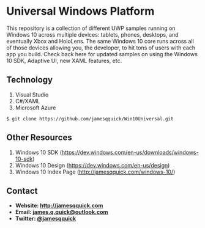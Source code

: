 **Universal Windows Platform**
======
This repository is a collection of different UWP samples running on Windows 10 across multiple devices: tablets, phones, desktops, and eventually Xbox and HoloLens.  The same Windows 10 core runs across all of those devices allowing you, the developer, to hit tons of users with each app you build.  Check back here for updated samples on using the Windows 10 SDK, Adaptive UI, new XAML features, etc.

## **Technology**

 1. Visual Studio
 2. C#/XAML
 3. Microsoft Azure



```$ git clone https://github.com/jamesqquick/Win10Universal.git ```

## **Other Resources**
1. Windows 10 SDK (https://dev.windows.com/en-us/downloads/windows-10-sdk)
2. Windows 10 Design (https://dev.windows.com/en-us/design)
3. Windows 10 Index Page (http://jamesqquick.com/windows-10/)



## **Contact** ##
* **Website: http://jamesqquick.com**
* **Email: james.q.quick@outlook.com**
* **Twitter: [@jamesqquick](https:**//**twitter.com/jamesqquick)** 

